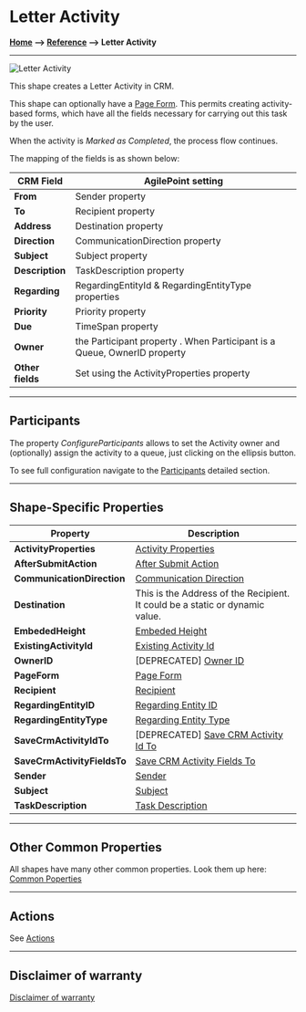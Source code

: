 # Letter Activity

**[Home](/) --> [Reference](/ref) --> Letter Activity**

---

![Letter Activity](media/LetterActivity.png)

This shape creates a Letter Activity in CRM.

This shape can optionally have a [Page Form](PageForm.md). This permits
creating activity-based forms, which have all the fields necessary for carrying
out this task by the user.

When the activity is *Marked as Completed*, the process flow continues.

The mapping of the fields is as shown below:

| CRM Field    | AgilePoint setting                                                       |
|--------------|--------------------------------------------------------------------------|
| **From**         | Sender property|
| **To**           | Recipient property|
| **Address**      | Destination property|
| **Direction**    | CommunicationDirection property |
| **Subject**      | Subject property|
| **Description**  | TaskDescription property |
| **Regarding**    | RegardingEntityId & RegardingEntityType properties|
| **Priority**     | Priority property |
| **Due**          | TimeSpan property |
| **Owner**        | the Participant property . When Participant is a Queue, OwnerID property |
| **Other fields** | Set using the ActivityProperties property|

---

## Participants

The property *ConfigureParticipants* allows to set the Activity owner and (optionally) assign the activity to a queue, just clicking on the ellipsis button.

To see full configuration navigate to the [Participants](./common/Participants.md) detailed section.

---

## Shape-Specific Properties

| Property | Description |
| -------- | ----------- |
| **ActivityProperties**      |[Activity Properties](common/ActivityProperties.md)|
| **AfterSubmitAction**       |[After Submit Action](common/AfterSubmitAction.md)|
| **CommunicationDirection**  |[Communication Direction](common/CommunicationDirection.md)|
| **Destination**             |This is the Address  of the Recipient. It could be a static or dynamic value.|
| **EmbededHeight**           |[Embeded Height](common/EmbededHeight.md)|
| **ExistingActivityId**      | [Existing Activity Id](common/ExistingActivityId.md)       |
| **OwnerID**                 |[DEPRECATED] [Owner ID](common/OwnerID.md)|
| **PageForm**                |[Page Form](common/PageForm.md)|
| **Recipient**               |[Recipient](common/Recipient.md)|
| **RegardingEntityID**       |[Regarding Entity ID](common/RegardingEntityID.md)|
| **RegardingEntityType**     |[Regarding Entity Type](common/RegardingEntityType.md)|
| **SaveCrmActivityIdTo**     |[DEPRECATED] [Save CRM Activity Id To](common/SaveCrmActivityIdTo.md)|
| **SaveCrmActivityFieldsTo** | [Save CRM Activity Fields To](common/SaveCrmActivityFieldsTo.md)     |
| **Sender**                  |[Sender](common/Sender.md)|
| **Subject**                 |[Subject](common/Subject.md)|
| **TaskDescription**         |[Task Description](common/TaskDescription.md)|

---

## Other Common Properties

All shapes have many other common properties. Look them up here: [Common Poperties](common/README.md)

---

## Actions

See [Actions](common/Actions.md)

---

## Disclaimer of warranty

[Disclaimer of warranty](../guides/common/DisclaimerOfWarranty.md)
